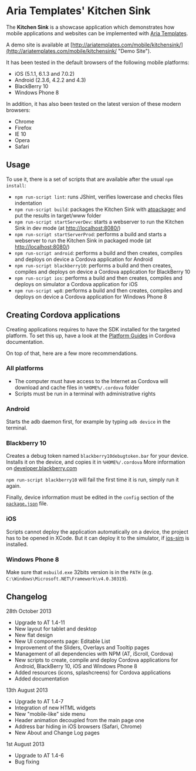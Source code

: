 # Aria Templates' Kitchen Sink

The **Kitchen Sink** is a showcase application which demonstrates how mobile applications and websites can be implemented with [Aria Templates](http://ariatemplates.com/ "Aria Templates").

A demo site is available at [http://ariatemplates.com/mobile/kitchensink/](http://ariatemplates.com/mobile/kitchensink/ "Demo Site").

It has been tested in the default browsers of the following mobile platforms:

- iOS (5.1.1, 6.1.3 and 7.0.2)
- Android (2.3.6, 4.2.2 and 4.3)
- BlackBerry 10
- Windows Phone 8

In addition, it has also been tested on the latest version of these modern browsers:

- Chrome
- Firefox
- IE 10
- Opera
- Safari

## Usage

To use it, there is a set of scripts that are available after the usual `npm install`:

- `npm run-script lint`: runs JShint, verifies lowercase and checks files indentation
- `npm run-script build`: packages the Kitchen Sink with [atpackager](https://github.com/ariatemplates/atpackager "atpackager") and put the results in target/www folder
- `npm run-script startServerDev`: starts a webserver to run the Kitchen Sink in dev mode (at <http://localhost:8080/>)
- `npm run-script startServerProd`: performs a build and starts a webserver to run the Kitchen Sink in packaged mode (at <http://localhost:8080/>)
- `npm run-script android`: performs a build and then creates, compiles and deploys on device a Cordova application for Android
- `npm run-script blackberry10`: performs a build and then creates, compiles and deploys on device a Cordova application for BlackBerry 10
- `npm run-script ios`: performs a build and then creates, compiles and deploys on simulator a Cordova application for iOS
- `npm run-script wp8`: performs a build and then creates, compiles and deploys on device a Cordova application for Windows Phone 8

## Creating Cordova applications

Creating applications requires to have the SDK installed for the targeted platform.
To set this up, have a look at the [Platform Guides](http://cordova.apache.org/docs/en/3.1.0/guide_platforms_index.md.html) in Cordova documentation.

On top of that, here are a few more recommendations.

### All platforms

- The computer must have access to the Internet as Cordova will download and cache files in `%HOME%/.cordova` folder
- Scripts must be run in a terminal with administrative rights

### Android

Starts the adb daemon first, for example by typing `adb device` in the terminal.

### Blackberry 10

Creates a debug token named `blackberry10debugtoken.bar` for your device.
Installs it on the device, and copies it in `%HOME%/.cordova`
More information on [developer.blackberry.com](https://developer.blackberry.com/android/documentation/running_unsigned_applications_using_a_debug_token_1727941_11.html)

`npm run-script blackberry10` will fail the first time it is run, simply run it again.

Finally, device information must be edited in the `config` section of the [`package.json`](./package.json) file.

### iOS

Scripts cannot deploy the application automatically on a device, the project has to be opened in XCode.
But it can deploy it to the simulator, if [ios-sim](https://github.com/phonegap/ios-sim) is installed.

### Windows Phone 8

Make sure that `msbuild.exe` 32bits version is in the `PATH` (e.g. `C:\Windows\Microsoft.NET\Framework\v4.0.30319`).

## Changelog

28th October 2013

- Upgrade to AT 1.4-11
- New layout for tablet and desktop
- New flat design
- New UI components page: Editable List
- Improvement of the Sliders, Overlays and Tooltip pages
- Management of all dependencies with NPM (AT, iScroll, Cordova)
- New scripts to create, compile and deploy Cordova applications for Android, BlackBerry 10, iOS and Windows Phone 8
- Added resources (icons, splashcreens) for Cordova applications
- Added documentation

13th August 2013

- Upgrade to AT 1.4-7
- Integration of new HTML widgets
- New "mobile-like" side menu
- Header animation decoupled from the main page one
- Address bar hiding in iOS browsers (Safari, Chrome)
- New About and Change Log pages

1st August 2013

- Upgrade to AT 1.4-6
- Bug fixing
